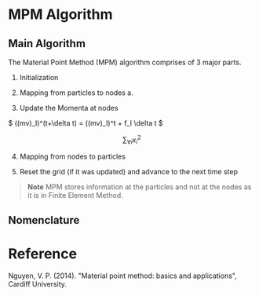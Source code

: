 # MPM Algorithm

## Main Algorithm

The Material Point Method (MPM) algorithm comprises of 3 major parts.

1. Initialization

2. Mapping from particles to nodes
       a.

3. Update the Momenta at nodes

$ ((mv)_I)^(t+\delta t) = ((mv)_I)^t + f_I \delta t $

$$ \sum_{\forall i}{x_i^{2}} $$




4. Mapping from nodes to particles

5. Reset the grid (if it was updated) and advance to the next time step

> **Note** MPM stores information at the particles and not at the nodes as it is in Finite Element Method.

## Nomenclature



# Reference

Nguyen, V. P. (2014). "Material point method: basics and applications", Cardiff University.
